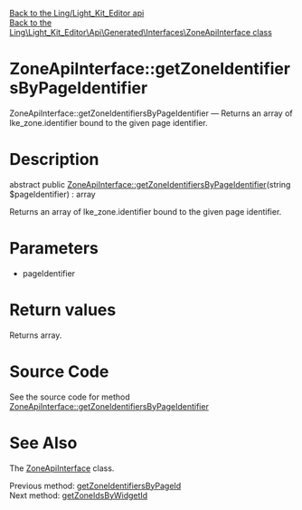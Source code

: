 [Back to the Ling/Light_Kit_Editor api](https://github.com/lingtalfi/Light_Kit_Editor/blob/master/doc/api/Ling/Light_Kit_Editor.md)<br>
[Back to the Ling\Light_Kit_Editor\Api\Generated\Interfaces\ZoneApiInterface class](https://github.com/lingtalfi/Light_Kit_Editor/blob/master/doc/api/Ling/Light_Kit_Editor/Api/Generated/Interfaces/ZoneApiInterface.md)


ZoneApiInterface::getZoneIdentifiersByPageIdentifier
================



ZoneApiInterface::getZoneIdentifiersByPageIdentifier — Returns an array of lke_zone.identifier bound to the given page identifier.




Description
================


abstract public [ZoneApiInterface::getZoneIdentifiersByPageIdentifier](https://github.com/lingtalfi/Light_Kit_Editor/blob/master/doc/api/Ling/Light_Kit_Editor/Api/Generated/Interfaces/ZoneApiInterface/getZoneIdentifiersByPageIdentifier.md)(string $pageIdentifier) : array




Returns an array of lke_zone.identifier bound to the given page identifier.




Parameters
================


- pageIdentifier

    


Return values
================

Returns array.








Source Code
===========
See the source code for method [ZoneApiInterface::getZoneIdentifiersByPageIdentifier](https://github.com/lingtalfi/Light_Kit_Editor/blob/master/Api/Generated/Interfaces/ZoneApiInterface.php#L260-L260)


See Also
================

The [ZoneApiInterface](https://github.com/lingtalfi/Light_Kit_Editor/blob/master/doc/api/Ling/Light_Kit_Editor/Api/Generated/Interfaces/ZoneApiInterface.md) class.

Previous method: [getZoneIdentifiersByPageId](https://github.com/lingtalfi/Light_Kit_Editor/blob/master/doc/api/Ling/Light_Kit_Editor/Api/Generated/Interfaces/ZoneApiInterface/getZoneIdentifiersByPageId.md)<br>Next method: [getZoneIdsByWidgetId](https://github.com/lingtalfi/Light_Kit_Editor/blob/master/doc/api/Ling/Light_Kit_Editor/Api/Generated/Interfaces/ZoneApiInterface/getZoneIdsByWidgetId.md)<br>

